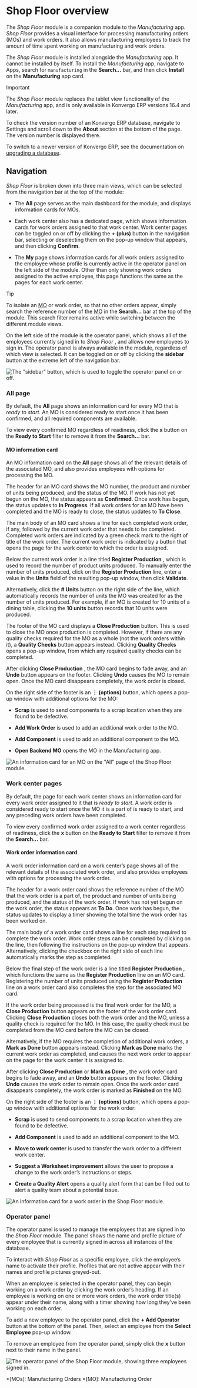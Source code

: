 # Shop Floor overview

The _Shop Floor_ module is a companion module to the _Manufacturing_ app.
_Shop Floor_ provides a visual interface for processing manufacturing orders
(MOs) and work orders. It also allows manufacturing employees to track the
amount of time spent working on manufacturing and work orders.

The _Shop Floor_ module is installed alongside the _Manufacturing_ app. It
cannot be installed by itself. To install the _Manufacturing_ app, navigate to
Apps, search for `manufacturing` in the **Search…** bar, and then click
**Install** on the **Manufacturing** app card.

<div class="alert alert-warning">
<p class="alert-title">
Important</p><p>The <em>Shop Floor</em> module replaces the tablet view functionality of the <em>Manufacturing</em> app, and is
only available in Konvergo ERP versions 16.4 and later.</p>
<p>To check the version number of an Konvergo ERP database, navigate to Settings and scroll
down to the <b>About</b> section at the bottom of the page. The version number is displayed
there.</p>
<p>To switch to a newer version of Konvergo ERP, see the documentation on <a href="../../../../administration/upgrade">upgrading a database</a>.</p>
</div>

## Navigation

_Shop Floor_ is broken down into three main views, which can be selected from
the navigation bar at the top of the module:

  * The **All** page serves as the main dashboard for the module, and displays information cards for MOs.

  * Each work center also has a dedicated page, which shows information cards for work orders assigned to that work center. Work center pages can be toggled on or off by clicking the **\+ (plus)** button in the navigation bar, selecting or deselecting them on the pop-up window that appears, and then clicking **Confirm**.

  * The **My** page shows information cards for all work orders assigned to the employee whose profile is currently active in the operator panel on the left side of the module. Other than only showing work orders assigned to the active employee, this page functions the same as the pages for each work center.

<div class="alert alert-info">
<p class="alert-title">
Tip</p><p>To isolate an <abbr title="Manufacturing Order">MO</abbr> or work order, so that no other orders appear, simply search the reference
number of the <abbr title="Manufacturing Order">MO</abbr> in the <b>Search…</b> bar at the top of the module. This search filter
remains active while switching between the different module views.</p>
</div>

On the left side of the module is the operator panel, which shows all of the
employees currently signed in to _Shop Floor_ , and allows new employees to
sign in. The operator panel is always available in the module, regardless of
which view is selected. It can be toggled on or off by clicking the
**sidebar** button at the extreme left of the navigation bar.

![The "sidebar" button, which is used to toggle the operator panel on or
off.](../../../../_images/sidebar-button.png)

### All page

By default, the **All** page shows an information card for every MO that is
_ready to start_. An MO is considered ready to start once it has been
confirmed, and all required components are available.

To view every confirmed MO regardless of readiness, click the **x** button on
the **Ready to Start** filter to remove it from the **Search…** bar.

#### MO information card

An MO information card on the **All** page shows all of the relevant details
of the associated MO, and also provides employees with options for processing
the MO.

The header for an MO card shows the MO number, the product and number of units
being produced, and the status of the MO. If work has not yet begun on the MO,
the status appears as **Confirmed**. Once work has begun, the status updates
to **In Progress**. If all work orders for an MO have been completed and the
MO is ready to close, the status updates to **To Close**.

The main body of an MO card shows a line for each completed work order, if
any, followed by the current work order that needs to be completed. Completed
work orders are indicated by a green check mark to the right of title of the
work order. The current work order is indicated by a button that opens the
page for the work center to which the order is assigned.

Below the current work order is a line titled **Register Production** , which
is used to record the number of product units produced. To manually enter the
number of units produced, click on the **Register Production** line, enter a
value in the **Units** field of the resulting pop-up window, then click
**Validate**.

Alternatively, click the **# Units** button on the right side of the line,
which automatically records the number of units the MO was created for as the
number of units produced. For example, if an MO is created for 10 units of a
dining table, clicking the **10 units** button records that 10 units were
produced.

The footer of the MO card displays a **Close Production** button. This is used
to close the MO once production is completed. However, if there are any
quality checks required for the MO as a whole (not the work orders within it),
a **Quality Checks** button appears instead. Clicking **Quality Checks** opens
a pop-up window, from which any required quality checks can be completed.

After clicking **Close Production** , the MO card begins to fade away, and an
**Undo** button appears on the footer. Clicking **Undo** causes the MO to
remain open. Once the MO card disappears completely, the work order is closed.

On the right side of the footer is an **⋮ (options)** button, which opens a
pop-up window with additional options for the MO:

  * **Scrap** is used to send components to a scrap location when they are found to be defective.

  * **Add Work Order** is used to add an additional work order to the MO.

  * **Add Component** is used to add an additional component to the MO.

  * **Open Backend MO** opens the MO in the Manufacturing app.

![An information card for an MO on the "All" page of the Shop Floor
module.](../../../../_images/mo-card.png)

### Work center pages

By default, the page for each work center shows an information card for every
work order assigned to it that is _ready to start_. A work order is considered
ready to start once the MO it is a part of is ready to start, and any
preceding work orders have been completed.

To view every confirmed work order assigned to a work center regardless of
readiness, click the **x** button on the **Ready to Start** filter to remove
it from the **Search…** bar.

#### Work order information card

A work order information card on a work center’s page shows all of the
relevant details of the associated work order, and also provides employees
with options for processing the work order.

The header for a work order card shows the reference number of the MO that the
work order is a part of, the product and number of units being produced, and
the status of the work order. If work has not yet begun on the work order, the
status appears as **To Do**. Once work has begun, the status updates to
display a timer showing the total time the work order has been worked on.

The main body of a work order card shows a line for each step required to
complete the work order. Work order steps can be completed by clicking on the
line, then following the instructions on the pop-up window that appears.
Alternatively, clicking the checkbox on the right side of each line
automatically marks the step as completed.

Below the final step of the work order is a line titled **Register
Production** , which functions the same as the **Register Production** line on
an MO card. Registering the number of units produced using the **Register
Production** line on a work order card also completes the step for the
associated MO card.

If the work order being processed is the final work order for the MO, a
**Close Production** button appears on the footer of the work order card.
Clicking **Close Production** closes both the work order and the MO, unless a
quality check is required for the MO. In this case, the quality check must be
completed from the MO card before the MO can be closed.

Alternatively, if the MO requires the completion of additional work orders, a
**Mark as Done** button appears instead. Clicking **Mark as Done** marks the
current work order as completed, and causes the next work order to appear on
the page for the work center it is assigned to.

After clicking **Close Production** or **Mark as Done** , the work order card
begins to fade away, and an **Undo** button appears on the footer. Clicking
**Undo** causes the work order to remain open. Once the work order card
disappears completely, the work order is marked as **Finished** on the MO.

On the right side of the footer is an **⋮ (options)** button, which opens a
pop-up window with additional options for the work order:

  * **Scrap** is used to send components to a scrap location when they are found to be defective.

  * **Add Component** is used to add an additional component to the MO.

  * **Move to work center** is used to transfer the work order to a different work center.

  * **Suggest a Worksheet improvement** allows the user to propose a change to the work order’s instructions or steps.

  * **Create a Quality Alert** opens a quality alert form that can be filled out to alert a quality team about a potential issue.

![An information card for a work order in the Shop Floor
module.](../../../../_images/wo-card.png)

### Operator panel

The operator panel is used to manage the employees that are signed in to the
_Shop Floor_ module. The panel shows the name and profile picture of every
employee that is currently signed in across all instances of the database.

To interact with _Shop Floor_ as a specific employee, click the employee’s
name to activate their profile. Profiles that are not active appear with their
names and profile pictures greyed-out.

When an employee is selected in the operator panel, they can begin working on
a work order by clicking the work order’s heading. If an employee is working
on one or more work orders, the work order title(s) appear under their name,
along with a timer showing how long they’ve been working on each order.

To add a new employee to the operator panel, click the **\+ Add Operator**
button at the bottom of the panel. Then, select an employee from the **Select
Employee** pop-up window.

To remove an employee from the operator panel, simply click the **x** button
next to their name in the panel.

![The operator panel of the Shop Floor module, showing three employees signed
in.](../../../../_images/operator-panel.png)

  *[MOs]: Manufacturing Orders
  *[MO]: Manufacturing Order


